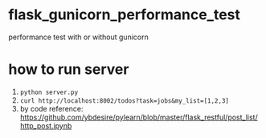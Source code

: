 # flask_gunicorn_performance_test
performance test with or without gunicorn


# how to run server

1. `python server.py`
2. `curl http://localhost:8002/todos?task=jobs&my_list=[1,2,3]`
3. by code reference: https://github.com/ybdesire/pylearn/blob/master/flask_restful/post_list/http_post.ipynb


#
